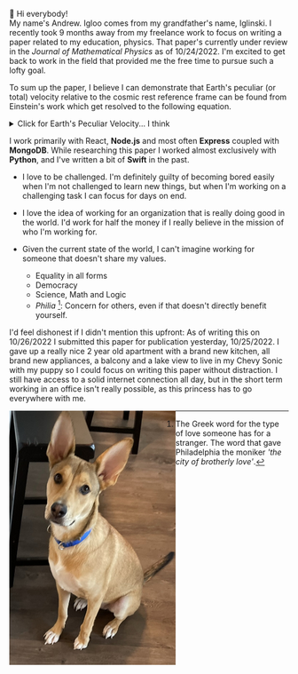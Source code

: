 👋 Hi everybody!  
My name's Andrew. Igloo comes from my grandfather's name, Iglinski. I recently took 9 months away from my freelance work to focus on writing a paper related to my education, physics. That paper's currently under review in the _Journal of Mathematical Physics_ as of 10/24/2022. I'm excited to get back to work in the field that provided me the free time to pursue such a lofty goal.  
  
To sum up the paper, I believe I can demonstrate that Earth's peculiar (or total) velocity relative to the cosmic rest reference frame can be found from Einstein's work which get resolved to the following equation.

<details><summary>Click for Earth's Peculiar Velocity... I think</summary>

$$
\begin{equation}
v_o = c \sqrt{1 - \frac{1}{\left(1 + \frac{g}{r}\right)^2}} \approx 526.6\ \text{km}\ \text{s}^{-1}
\end{equation}
$$
</details>
 
  
I work primarily with React, **Node.js** and most often **Express** coupled with **MongoDB**. While researching this paper I worked almost exclusively with **Python**, and I've written a bit of **Swift** in the past.  
  
- I love to be challenged. I'm definitely guilty of becoming bored easily when I'm not challenged to learn new things, but when I'm working on a challenging task I can focus for days on end.  

- I love the idea of working for an organization that is really doing good in the world. I'd work for half the money if I really believe in the mission of who I'm working for.
- Given the current state of the world, I can't imagine working for someone that doesn't share my values. 
  - Equality in all forms
  - Democracy
  - Science, Math and Logic
  - _Philia_ [^1]: Concern for others, even if that doesn't directly  benefit yourself.  
     

I'd feel dishonest if I didn't mention this upfront: As of writing this on 10/26/2022 I submitted this paper for publication yesterday, 10/25/2022. I gave up a really nice 2 year old apartment with a brand new kitchen, all brand new appliances, a balcony and a lake view to live in my Chevy Sonic with my puppy so I could focus on writing this paper without distraction. I still have access to a solid internet connection all day, but in the short term working in an office isn't really possible, as this princess has to go everywhere with me.

<img src="./Layla.jpg" width=300 align=left>


[^1]: The Greek word for the type of love someone has for a stranger. The word that gave Philadelphia the moniker _'the city of brotherly love'_.
